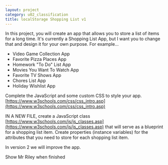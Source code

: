 ```yaml
---
layout: project
category: u02_classification
title: localStorage Shopping List v1
---
```

In this project, you will create an app that allows you to store a list of items for a long time. It's currently a Shopping List App, but I want you to change that and design it for your own purpose. For example...
  - Video Game Collection App
  - Favorite Pizza Places App
  - Homework "To Do" List App
  - Movies You Want To Watch App
  - Favorite TV Shows App
  - Chores List App
  - Holiday Wishlist App

Complete the JavaScript and some custom CSS to style your app. [https://www.w3schools.com/css/css_intro.asp](https://www.w3schools.com/css/css_intro.asp)

IN A NEW FILE, create a JavaScript class [https://www.w3schools.com/js/js_classes.asp](https://www.w3schools.com/js/js_classes.asp) that will serve as a blueprint for a shopping list item. Create properties (instance variables) for the attributes that you need to store for each shopping list item.

In version 2 we will improve the app.

Show Mr Riley when finished

